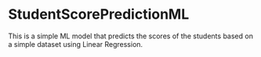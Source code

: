 # StudentScorePredictionML
This is a simple ML model that predicts the scores of the students based on a simple dataset using Linear Regression.
